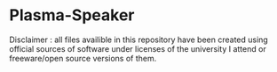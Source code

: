 # Plasma-Speaker
Disclaimer : all files availible in this repository have been created using official sources of software under licenses of the university I attend or freeware/open source versions of them.
